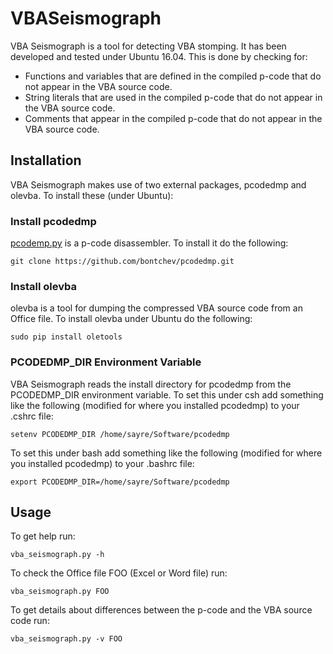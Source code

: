 # VBASeismograph
VBA Seismograph is a tool for detecting VBA stomping. It has been
developed and tested under Ubuntu 16.04. This is done by checking for:

* Functions and variables that are defined in the compiled p-code that
  do not appear in the VBA source code.
* String literals that are used in the compiled p-code that do not
  appear in the VBA source code.
* Comments that appear in the compiled p-code that do not appear in
  the VBA source code.

## Installation

VBA Seismograph makes use of two external packages, pcodedmp and
olevba. To install these (under Ubuntu):

### Install pcodedmp

[pcodemp.py](https://github.com/bontchev/pcodedmp) is a p-code
disassembler. To install it do the following:

```
git clone https://github.com/bontchev/pcodedmp.git
```

### Install olevba

olevba is a tool for dumping the compressed VBA source code from an
Office file. To install olevba under Ubuntu do
the following:

```
sudo pip install oletools
```

### PCODEDMP_DIR Environment Variable

VBA Seismograph reads the install directory for pcodedmp from the
PCODEDMP_DIR environment variable. To set this under csh add something
like the following (modified for where you installed pcodedmp) to your
.cshrc file:

```
setenv PCODEDMP_DIR /home/sayre/Software/pcodedmp
```

To set this under bash add something like the following (modified for
where you installed pcodedmp) to your .bashrc file:

```
export PCODEDMP_DIR=/home/sayre/Software/pcodedmp
```

## Usage

To get help run:

```
vba_seismograph.py -h
```

To check the Office file FOO (Excel or Word file) run:

```
vba_seismograph.py FOO
```

To get details about differences between the p-code and the VBA source
code run:

```
vba_seismograph.py -v FOO
```
